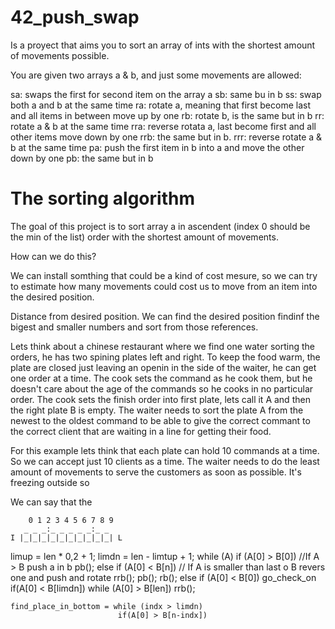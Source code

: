 # 42_push_swap
Is a proyect that aims you to sort an array of ints with the shortest amount of 
movements possible.

You are given two arrays a & b, and just some movements are allowed:

sa: swaps the first for second item on the array a
sb: same bu in b
ss: swap both a and b at the same time
ra: rotate a, meaning that first become last and all items in between move up by one
rb: rotate b, is the same but in b
rr: rotate a & b at the same time
rra: reverse rotata a, last become first and all other items move down by one
rrb: the same but in b.
rrr: reverse rotate a & b at the same time
pa: push the first item in b into a and move the other down by one
pb: the same but in b

# The sorting algorithm
The goal of this project is to sort array a in ascendent (index 0 should be the min of the list) order with the shortest amount of movements.

How can we do this?

We can install somthing that could be a kind of cost mesure, so we can try to estimate how many movements could cost us to move from an item into the desired position.

Distance from desired position. We can find the desired position findinf the bigest and smaller numbers and sort from those references.

Lets think about a chinese restaurant where we find one water sorting the orders, he has two spining plates left and right. 
To keep the food warm, the plate are closed just leaving an openin in the side of the waiter, he can get one order at a time.
The cook sets the command as he cook them, but he doesn't care about the age of the commands so he cooks in no particular order.
The cook sets the finish order into first plate, lets call it A and then the right plate B is empty. The waiter needs to sort the plate A from the newest to the oldest command to be able to give the correct commant to the correct client that are waiting in a line for getting their food.

For this example lets think that each plate can hold 10 commands at a time.
So we can accept just 10 clients as a time. The waiter needs to do the least amount of movements to serve the customers as soon as possible. It's freezing outside so 

We can say that the
```
 	0 1 2 3 4 5 6 7 8 9
   _ _ _:_ _ _ _ _:_ _ 
I |_|_|_|_|_|_|_|_|_|_| L
```
limup = len * 0,2 + 1;
limdn = len - limtup + 1;
while (A)
	if (A[0] > B[0]) //If A > B push a in b
		pb();
	else if (A[0] < B[n]) // If A is smaller than last o B revers one and push and rotate
		rrb();
		pb();
		rb();
	else if (A[0] < B[0])
		go_check_on
		if(A[0] < B[limdn])
			while (A[0] > B[len])
				rrb();

	find_place_in_bottom = while (indx > limdn)
							if(A[0] > B[n-indx])
							

